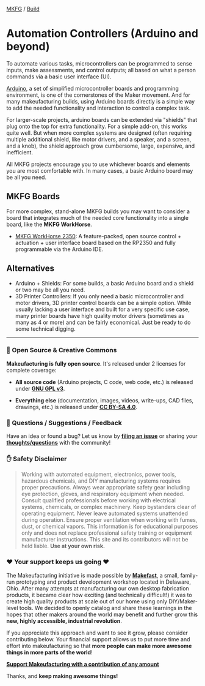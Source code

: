 [MKFG](../../) / [Build](../)

# Automation Controllers (Arduino and beyond)

To automate various tasks, microcontrollers can be programmed to sense inputs, make assessments, and control outputs; all based on what a person commands via a basic user interface (UI). 

[Arduino](https://arduino.cc), a set of simplified microcontroller boards and programming environment, is one of the cornerstones of the Maker movement. And for many makeufacturing builds, using Arduino boards directly is a simple way to add the needed functionality and interaction to control a complex task.

For larger-scale projects, arduino boards can be extended via "shields" that plug onto the top for extra functionality. For a simple add-on, this works quite well. But when more complex systems are designed (often requiring multiple additional shield, like motor drivers, and a speaker, and a screen, and a knob), the shield approach grow cumbersome, large, expensive, and inefficient.

All MKFG projects encourage you to use whichever boards and elements you are most comfortable with. In many cases, a basic Arduino board may be all you need.

## MKFG Boards

For more complex, stand-alone MKFG builds you may want to consider a board that integrates much of the needed core functionality into a single board, like the **MKFG WorkHorse**. 

* <a href="./MKFGWorkHorse2350/">MKFG WorkHorse 2350</a>: A feature-packed, open source control + actuation + user interface board based on the RP2350 and fully programmable via the Arduino IDE.



## Alternatives

* Arduino + Shields: For some builds, a basic Arduino board and a shield or two may be all you need. 
* 3D Printer Controllers: If you only need a basic microcontroller and motor drivers, 3D printer control boards can be a simple option. While usually lacking a user interface and built for a very specific use case, many printer boards have high quality motor drivers (sometimes as many as 4 or more) and can be fairly economical. Just be ready to do some technical digging. 





---



### :open_book: Open Source & Creative Commons

**Makeufacturing is fully open source**. It's released under 2 licenses for complete coverage:

* **All source code** (Arduino projects, C code, web code, etc.) is released under **[GNU GPL v3](https://www.gnu.org/licenses/gpl-3.0.en.html)**.

* **Everything else** (documentation, images, videos, write-ups, CAD files, drawings, etc.) is released under **[CC BY-SA 4.0](https://creativecommons.org/licenses/by-sa/4.0/)**.



### :speech_balloon: Questions / Suggestions / Feedback

Have an idea or found a bug? Let us know by **[filing an issue](https://github.com/Makeufacturing/MKFG/issues)** or sharing your **[thoughts/questions](https://github.com/Makeufacturing/MKFG/discussions)** with the community!



### :hand: Safety Disclaimer

> Working with automated equipment, electronics, power tools, hazardous chemicals, and DIY manufacturing systems requires proper precautions. Always wear appropriate safety gear including eye protection, gloves, and respiratory equipment when needed. Consult qualified professionals before working with electrical systems, chemicals, or complex machinery. Keep bystanders clear of operating equipment. Never leave automated systems unattended during operation. Ensure proper ventilation when working with fumes, dust, or chemical vapors. This information is for educational purposes only and does not replace professional safety training or equipment manufacturer instructions. This site and its contributors will not be held liable. **Use at your own risk.**



### :heart: Your support keeps us going :heart:

The Makeufacturing initiative is made possible by **[Makefast](https://makefastworkshop.com)**, a small, family-run prototyping and product development workshop located in Delaware, Ohio. After many attempts at manufacturing our own desktop fabrication products, it became clear how exciting (and technically difficult!) it was to create high quality products at scale out of our home using only DIY/Maker-level tools. We decided to openly catalog and share these learnings in the hopes that other makers around the world may benefit and further grow this **new, highly accessible, industrial revolution**.

If you appreciate this approach and want to see it grow, please consider contributing below. Your financial support allows us to put more time and effort into makeufacturing so that **more people can make more awesome things in more parts of the world**!

**[Support Makeufacturing with a contribution of any amount](https://buy.stripe.com/5kQfZi9WNeac3ba6trcQU02)**

Thanks, and **keep making awesome things!**